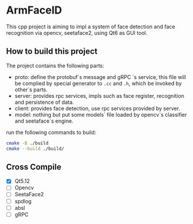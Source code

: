 # ArmFaceID

This cpp project is aiming to impl a system of face detection and face recognition via opencv, seetaface2, using Qt6 as GUI tool.

## How to build this project

The project contains the following parts:

- proto: define the protobuf\`s message and gRPC \`s service, this file will be complied by special generator to `.cc` and `.h`, which be invoked by other\`s parts.
- server: provides rpc services, impls such as face register, recognition and persistence of data.
- client: provides face detection, use rpc services provided by server.
- model: nothing but put some models\` file loaded by opencv\`s classifier and seetaface\`s engine.

run the following commands to build:

```bash
cmake -B ./build
cmake --build ./build/
```

## Cross Compile

  - [x] Qt5.12
  - [ ] Opencv
  - [ ] SeetaFace2
  - [ ] spdlog
  - [ ] absl
  - [ ] gRPC